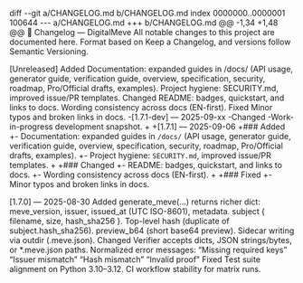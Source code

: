 diff --git a/CHANGELOG.md b/CHANGELOG.md
index 0000000..0000001 100644
--- a/CHANGELOG.md
+++ b/CHANGELOG.md
@@ -1,34 +1,48 @@
 📜 Changelog — DigitalMeve
 All notable changes to this project are documented here. Format based on Keep a Changelog, and versions follow Semantic Versioning.

 [Unreleased]
 Added
 Documentation: expanded guides in /docs/ (API usage, generator guide, verification guide, overview, specification, security, roadmap, Pro/Official drafts, examples).
 Project hygiene: SECURITY.md, improved issue/PR templates.
 Changed
 README: badges, quickstart, and links to docs.
 Wording consistency across docs (EN-first).
 Fixed
 Minor typos and broken links in docs.
-[1.7.1-dev] — 2025-09-xx
-Changed
-Work-in-progress development snapshot.
+
+[1.7.1] — 2025-09-06
+### Added
+- Documentation: expanded guides in `/docs/` (API usage, generator guide, verification guide, overview, specification, security, roadmap, Pro/Official drafts, examples).
+- Project hygiene: `SECURITY.md`, improved issue/PR templates.
+
+### Changed
+- README: badges, quickstart, and links to docs.
+- Wording consistency across docs (EN-first).
+
+### Fixed
+- Minor typos and broken links in docs.

 [1.7.0] — 2025-08-30
 Added
 generate_meve(...) returns richer dict:
 meve_version, issuer, issued_at (UTC ISO-8601), metadata.
 subject { filename, size, hash_sha256 }.
 Top-level hash (duplicate of subject.hash_sha256).
 preview_b64 (short base64 preview).
 Sidecar writing via outdir (<file>.meve.json).
 Changed
 Verifier accepts dicts, JSON strings/bytes, or *.meve.json paths.
 Normalized error messages:
 “Missing required keys”
 “Issuer mismatch”
 “Hash mismatch”
 “Invalid proof”
 Fixed
 Test suite alignment on Python 3.10–3.12.
 CI workflow stability for matrix runs.

